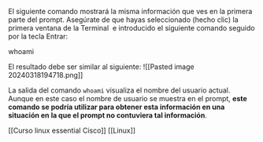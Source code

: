 El siguiente comando mostrará la misma información que ves en la primera parte del prompt. Asegúrate de que hayas seleccionado (hecho clic) la primera ventana de la Terminal  e introducido el siguiente comando seguido por la tecla Entrar:

whoami

El resultado debe ser similar al siguiente:
![[Pasted image 20240318194718.png]]

La salida del comando `whoami` visualiza el nombre del usuario actual. Aunque en este caso el nombre de usuario se muestra en el prompt, **este comando se podría utilizar para obtener esta información en una situación en la que el prompt no contuviera tal información**.

[[Curso linux essential Cisco]]
[[Linux]]
